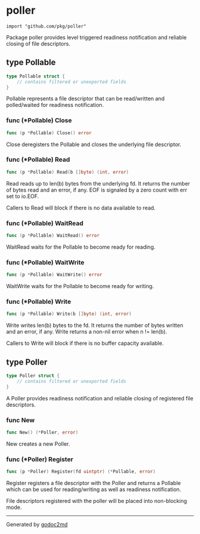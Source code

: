 
# poller
    import "github.com/pkg/poller"

Package poller provides level triggered readiness notification and
reliable closing of file descriptors.







## type Pollable
``` go
type Pollable struct {
    // contains filtered or unexported fields
}
```
Pollable represents a file descriptor that can be read/written
and polled/waited for readiness notification.











### func (\*Pollable) Close
``` go
func (p *Pollable) Close() error
```
Close deregisters the Pollable and closes the underlying file descriptor.



### func (\*Pollable) Read
``` go
func (p *Pollable) Read(b []byte) (int, error)
```
Read reads up to len(b) bytes from the underlying fd. It returns the number of
bytes read and an error, if any. EOF is signaled by a zero count with
err set to io.EOF.

Callers to Read will block if there is no data available to read.



### func (\*Pollable) WaitRead
``` go
func (p *Pollable) WaitRead() error
```
WaitRead waits for the Pollable to become ready for
reading.



### func (\*Pollable) WaitWrite
``` go
func (p *Pollable) WaitWrite() error
```
WaitWrite waits for the Pollable to become ready for
writing.



### func (\*Pollable) Write
``` go
func (p *Pollable) Write(b []byte) (int, error)
```
Write writes len(b) bytes to the fd. It returns the number of bytes
written and an error, if any. Write returns a non-nil error when n !=
len(b).

Callers to Write will block if there is no buffer capacity available.



## type Poller
``` go
type Poller struct {
    // contains filtered or unexported fields
}
```
A Poller provides readiness notification and reliable closing of
registered file descriptors.









### func New
``` go
func New() (*Poller, error)
```
New creates a new Poller.




### func (\*Poller) Register
``` go
func (p *Poller) Register(fd uintptr) (*Pollable, error)
```
Register registers a file descriptor with the Poller and returns a
Pollable which can be used for reading/writing as well as readiness
notification.

File descriptors registered with the poller will be placed into
non-blocking mode.









- - -
Generated by [godoc2md](http://godoc.org/github.com/davecheney/godoc2md)
